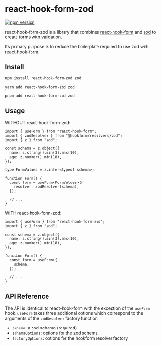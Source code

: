 # react-hook-form-zod

[![npm version](https://img.shields.io/npm/v/react-hook-form-zod.svg?style=flat)](https://www.npmjs.com/package/react-hook-form-zod)

react-hook-form-zod is a library that combines [react-hook-form](https://react-hook-form.com/)
and [zod](https://zod.dev/) to create forms with validation.

Its primary purpose is to reduce the boilerplate required to use zod with react-hook-form.

## Install

```bash
npm install react-hook-form-zod zod
```

```bash
yarn add react-hook-form-zod zod
```

```bash
pnpm add react-hook-form-zod zod
```

## Usage

WITHOUT react-hook-form-zod:

```tsx
import { useForm } from "react-hook-form";
import { zodResolver } from "@hookform/resolvers/zod";
import { z } from "zod";

const schema = z.object({
  name: z.string().min(3).max(10),
  age: z.number().min(18),
});

type FormValues = z.infer<typeof schema>;

function Form() {
  const form = useForm<FormValues>({
    resolver: zodResolver(schema),
  });

  // ...
}
```

WITH react-hook-form-zod:

```tsx
import { useForm } from "react-hook-form-zod";
import { z } from "zod";

const schema = z.object({
  name: z.string().min(3).max(10),
  age: z.number().min(18),
});

function Form() {
  const form = useForm({
    schema,
  });

  // ...
}
```

## API Reference

The API is identical to react-hook-form with the exception of the `useForm` hook.
`useForm` takes three additional options which correspond to the arguments of the `zodResolver` factory function:

- `schema`: a zod schema (required)
- `schemaOptions`: options for the zod schema
- `factoryOptions`: options for the hookform resolver factory

